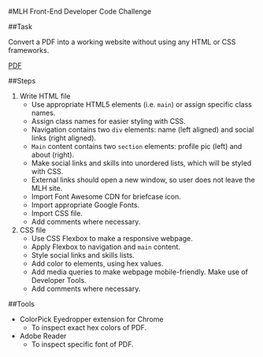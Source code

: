 #MLH Front-End Developer Code Challenge

##Task

Convert a PDF into a working website without using any HTML or CSS frameworks.

[PDF](./2018-07-front-end-challenge-source.pdf)

##Steps
1. Write HTML file
    * Use appropriate HTML5 elements (i.e. `main`) or assign specific class names.
    * Assign class names for easier styling with CSS.
    * Navigation contains two `div` elements: name (left aligned) and social links (right aligned).
    * `Main` content contains two `section` elements: profile pic (left) and about (right).
    * Make social links and skills into unordered lists, which will be styled with CSS.
    * External links should open a new window, so user does not leave the MLH site.
    * Import Font Awesome CDN for briefcase icon.
    * Import appropriate Google Fonts.
    * Import CSS file.
    * Add comments where necessary.
2. CSS file
    * Use CSS Flexbox to make a responsive webpage.
    * Apply Flexbox to navigation and `main` content.
    * Style social links and skills lists.
    * Add color to elements, using hex values.
    * Add media queries to make webpage mobile-friendly. Make use of Developer Tools.
    * Add comments where necessary.

##Tools

* ColorPick Eyedropper extension for Chrome 
    * To inspect exact hex colors of PDF.
* Adobe Reader 
    * To inspect specific font of PDF.